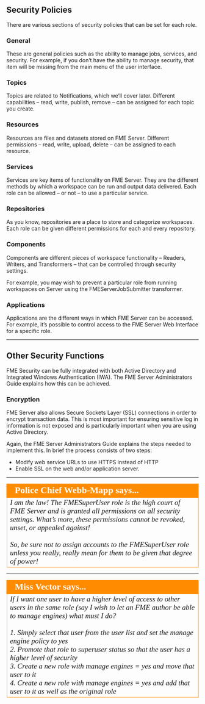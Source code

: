 ## Security Policies ##

There are various sections of security policies that can be set for each role.

### General ###

These are general policies such as the ability to manage jobs, services, and security. For example, if you don’t have the ability to manage security, that item will be missing from the main menu of the user interface.

### Topics ###

Topics are related to Notifications, which we’ll cover later. Different capabilities – read, write, publish, remove – can be assigned for each topic you create.

### Resources ###

Resources are files and datasets stored on FME Server. Different permissions – read, write, upload, delete – can be assigned to each resource.

### Services ###

Services are key items of functionality on FME Server. They are the different methods by which a workspace can be run and output data delivered. Each role can be allowed – or not – to use a particular service.

### Repositories ###

As you know, repositories are a place to store and categorize workspaces. Each role can be given different permissions for each and every repository.

### Components ###

Components are different pieces of workspace functionality – Readers, Writers, and Transformers – that can be controlled through security settings.

For example, you may wish to prevent a particular role from running workspaces on Server using the FMEServerJobSubmitter transformer.

### Applications ###

Applications are the different ways in which FME Server can be accessed. For example, it’s possible to control access to the FME Server Web Interface for a specific role.

---

## Other Security Functions ##

FME Security can be fully integrated with both Active Directory and Integrated Windows Authentication (IWA). The FME Server Administrators Guide explains how this can be achieved.

### Encryption ###

FME Server also allows Secure Sockets Layer (SSL) connections in order to encrypt transaction data. This is most important for ensuring sensitive log in information is not exposed and is particularly important when you are using Active Directory.

Again, the FME Server Administrators Guide explains the steps needed to implement this. In brief the process consists of two steps:

- Modify web service URLs to use HTTPS instead of HTTP
- Enable SSL on the web and/or application server.

---

<table style="border-spacing: 0px">
<tr>
<td style="vertical-align:middle;background-color:darkorange;border: 2px solid darkorange">
<i class="fa fa-quote-left fa-lg fa-pull-left fa-fw" style="color:white;padding-right: 12px;vertical-align:text-top"></i>
<span style="color:white;font-size:x-large;font-weight: bold;font-family:serif">Police Chief Webb-Mapp says...</span>
</td>
</tr>

<tr>
<td style="border: 1px solid darkorange">
<span style="font-family:serif; font-style:italic; font-size:larger">
I am the law! The FMESuperUser role is the high court of FME Server and is granted all permissions on all security settings. What’s more, these permissions cannot be revoked, unset, or appealed against!
<br><br>So, be sure not to assign accounts to the FMESuperUser role unless you really, really mean for them to be given that degree of power!
</span>
</td>
</tr>
</table>

---

<!--Person X Says Section-->

<table style="border-spacing: 0px">
<tr>
<td style="vertical-align:middle;background-color:darkorange;border: 2px solid darkorange">
<i class="fa fa-quote-left fa-lg fa-pull-left fa-fw" style="color:white;padding-right: 12px;vertical-align:text-top"></i>
<span style="color:white;font-size:x-large;font-weight: bold;font-family:serif">Miss Vector says...</span>
</td>
</tr>

<tr>
<td style="border: 1px solid darkorange">
<span style="font-family:serif; font-style:italic; font-size:larger">
If I want one user to have a higher level of access to other users in the same role (say I wish to let an FME author be able to manage engines) what must I do?
<br><br>1. Simply select that user from the user list and set the manage engine policy to yes
<br>2. Promote that role to superuser status so that the user has a higher level of security
<br>3. Create a new role with manage engines = yes and move that user to it
<br>4. Create a new role with manage engines = yes and add that user to it as well as the original role
</span>
</td>
</tr>
</table>
